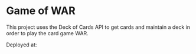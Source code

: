 # Game of WAR

This project uses the Deck of Cards API to get cards and maintain a deck in order to play the card game WAR.

Deployed at: